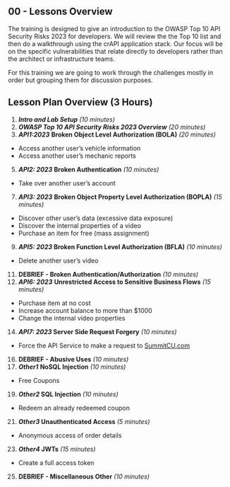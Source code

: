 ## 00 - Lessons Overview

The training is designed to give an introduction to the OWASP Top 10 API Security Risks 2023 for developers. We will review the the Top 10 list and then do a walkthrough using the crAPI application stack. Our focus will be on the specific vulnerabilities that relate directly to developers rather than the architect or infrastructure teams.

For this training we are going to work through the challenges mostly in order but grouping them for discussion purposes.

  

## Lesson Plan Overview (3 Hours)

1. _**Intro and Lab Setup** (10 minutes)_
2. _**OWASP Top 10 API Security Risks 2023 Overview** (20 minutes)_
3. _**API1:2023**_ **Broken Object Level Authorization (BOLA)** _(20 minutes)_
- Access another user’s vehicle information
- Access another user’s mechanic reports
5. _**API2: 2023**_ **Broken Authentication** _(10 minutes)_
- Take over another user’s account
7. _**API3: 2023**_ **Broken Object Property Level Authorization (BOPLA)** _(15 minutes)_
- Discover other user’s data (excessive data exposure)
- Discover the internal properties of a video
- Purchase an item for free (mass assignment)
9. **_API5: 2023_ Broken Function Level Authorization (BFLA)** _(10 minutes)_
- Delete another user’s video
11. **DEBRIEF - Broken Authentication/Authorization** _(10 minutes)_
12. _**API6: 2023**_ **Unrestricted Access to Sensitive Business Flows** _(15 minutes)_
- Purchase item at no cost
- Increase account balance to more than $1000
- Change the internal video properties
14. **_API7: 2023_ Server Side Request Forgery** _(10 minutes)_
- Force the API Service to make a request to [SummitCU.com](https://SummitCU.com "https://SummitCU.com")
16. **DEBRIEF - Abusive Uses** _(10 minutes)_
17. _**Other1**_ **NoSQL Injection** _(10 minutes)_
- Free Coupons
19. **_Other2_ SQL Injection** _(10 minutes)_
- Redeem an already redeemed coupon
21. **_Other3_ Unauthenticated Access** _(5 minutes)_
- Anonymous access of order details
23. **_Other4_ JWTs** _(15 minutes)_
- Create a full access token
25. **DEBRIEF - Miscellaneous Other** _(10 minutes)_